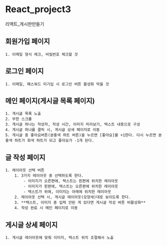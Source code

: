 # React_project3
리액트_게시판만들기

## 회원가입 페이지
    1. 이메일 형식 체크, 비밀번호 체크할 것
## 로그인 페이지
    1. 이메일, 패스워드 미기입 시 로그인 버튼 활성화 막을 것
## 메인 페이지(게시글 목록 페이지)
    1. 게시글 목록 노출
    2. 무한 스크롤
    3. 게시글 하나는 작성자, 작성 시간, 이미지 미리보기, 텍스트 내용으로 구성
    4. 게시글 하나를 클릭 시, 게시글 상세 페이지로 이동
    5. 게시글 중 좋아요버튼(분홍색 하트 버튼)을 누르면 [좋아요]를 +1한다. 다시 누르면 분홍색 하트가 회색 하트가 되고 좋아요가 -1개 된다.
## 글 작성 페이지
    1. 레이아웃 선택 버튼
        1. 3가지 레이아웃 중 선택하도록 한다.
            - 이미지가 오른편에, 텍스트는 왼편에 위치한 레이아웃
            - 이미지가 왼편에, 텍스트는 오른편에 위치한 레이아웃
            - 텍스트가 위에, 이미지는 아래에 위치한 레이아웃
        2. 레이아웃 선택 시, 게시글 레이아웃(모양새)대로 보이도록 한다.
        3. **텍스트, 이미지 중 입력 안된 게 있다면 게시글 작성 버튼 비활성화**
        4. 작성 완료 시 메인 페이지로 이동
## 게시글 상세 페이지
    1. 게시글 레이아웃에 맞춰 이미지, 텍스트 위치 조절해서 노출
